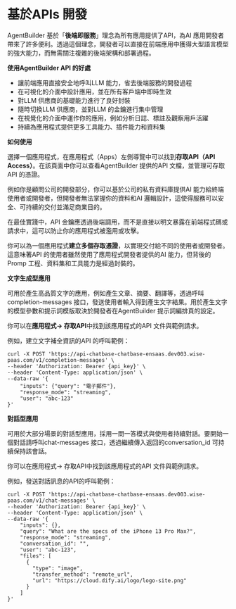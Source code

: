 # 基於APIs 開發
AgentBuilder 基於「**後端即服務**」理念為所有應用提供了API，為AI 應用開發者帶來了許多便利。透過這個理念，開發者可以直接在前端應用中獲得大型語言模型的強大能力，而無需關注複雜的後端架構和部署過程。

**使用AgentBuilder API 的好處**
- 讓前端應用直接安全地呼叫LLM 能力，省去後端服務的開發過程
- 在可視化的介面中設計應用，並在所有客戶端中即時生效
- 對LLM 供應商的基礎能力進行了良好封裝
- 隨時切換LLM 供應商，並對LLM 的金鑰進行集中管理
- 在視覺化的介面中運作你的應用，例如分析日誌、標註及觀察用戶活躍
- 持續為應用程式提供更多工具能力、插件能力和資料集

**如何使用**

選擇一個應用程式，在應用程式（Apps）左側導覽中可以找到**存取API（API Access）**。在該頁面中你可以查看AgentBuilder 提供的API 文檔，並管理可存取API 的憑證。

例如你是顧問公司的開發部分，你可以基於公司的私有資料庫提供AI 能力給終端使用者或開發者，但開發者無法掌握你的資料和AI 邏輯設計，這使得服務可以安全、可持續的交付並滿足商業目的。

在最佳實踐中，API 金鑰應透過後端調用，而不是直接以明文暴露在前端程式碼或請求中，這可以防止你的應用程式被濫用或攻擊。

你可以為一個應用程式**建立多個存取憑證**，以實現交付給不同的使用者或開發者。這意味著API 的使用者雖然使用了應用程式開發者提供的AI 能力，但背後的Promp 工程、資料集和工具能力是經過封裝的。

**文字生成型應用**

可用於產生高品質文字的應用，例如產生文章、摘要、翻譯等，透過呼叫completion-messages 接口，發送使用者輸入得到產生文字結果。用於產生文字的模型參數和提示詞模版取決於開發者在AgentBuilder 提示詞編排頁的設定。

你可以在**應用程式-> 存取API**中找到該應用程式的API 文件與範例請求。

例如，建立文字補全資訊的API 的呼叫範例：

```
curl -X POST 'https://api-chatbase-chatbase-ensaas.dev003.wise-paas.com/v1/completion-messages' \
--header 'Authorization: Bearer {api_key}' \
--header 'Content-Type: application/json' \
--data-raw '{
    "inputs": {"query": "電子郵件"},
    "response_mode": "streaming",
    "user": "abc-123"
}'
```
**對話型應用**

可用於大部分場景的對話型應用，採用一問一答模式與使用者持續對話。要開始一個對話請呼叫chat-messages 接口，透過繼續傳入返回的conversation_id 可持續保持該會話。

你可以在應用程式-> 存取API中找到該應用程式的API 文件與範例請求。

例如，發送對話訊息的API的呼叫範例：

```
curl -X POST 'https://api-chatbase-chatbase-ensaas.dev003.wise-paas.com/v1/chat-messages' \
--header 'Authorization: Bearer {api_key}' \
--header 'Content-Type: application/json' \
--data-raw '{
    "inputs": {},
    "query": "What are the specs of the iPhone 13 Pro Max?",
    "response_mode": "streaming",
    "conversation_id": "",
    "user": "abc-123",
    "files": [
      {
        "type": "image",
        "transfer_method": "remote_url",
        "url": "https://cloud.dify.ai/logo/logo-site.png"
      }
    ]
}'
```